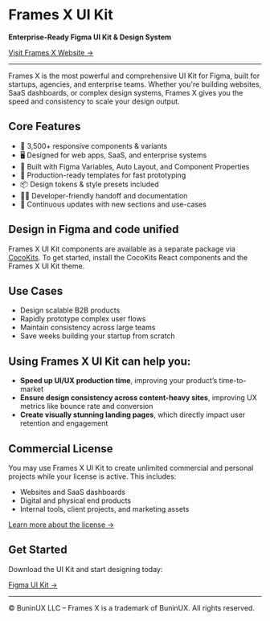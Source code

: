 # Frames X UI Kit

**Enterprise-Ready Figma UI Kit & Design System**

[Visit Frames X Website →](https://framesxdesign.com)

---

Frames X is the most powerful and comprehensive UI Kit for Figma, built for startups, agencies, and enterprise teams. Whether you're building websites, SaaS dashboards, or complex design systems, Frames X gives you the speed and consistency to scale your design output.

## Core Features

- 🧩 3,500+ responsive components & variants
- 🖥️ Designed for web apps, SaaS, and enterprise systems
- 🎯 Built with Figma Variables, Auto Layout, and Component Properties
- 🚀 Production-ready templates for fast prototyping
- 📦 Design tokens & style presets included
- 🧑‍💻 Developer-friendly handoff and documentation
- 🔄 Continuous updates with new sections and use-cases

## Design in Figma and code unified

Frames X UI Kit components are available as a separate package via [CocoKits](https://github.com/coco-base/cocokits). To get started, install the CocoKits React components and the Frames X UI Kit theme.

## Use Cases

- Design scalable B2B products
- Rapidly prototype complex user flows
- Maintain consistency across large teams
- Save weeks building your startup from scratch

## Using Frames X UI Kit can help you:

- **Speed up UI/UX production time**, improving your product’s time-to-market
- **Ensure design consistency across content-heavy sites**, improving UX metrics like bounce rate and conversion
- **Create visually stunning landing pages**, which directly impact user retention and engagement

## Commercial License

You may use Frames X UI Kit to create unlimited commercial and personal projects while your license is active. This includes:

- Websites and SaaS dashboards  
- Digital and physical end products  
- Internal tools, client projects, and marketing assets

[Learn more about the license →](https://framesxdesign.com/legal)

## Get Started

Download the UI Kit and start designing today:

[Figma UI Kit →](https://framesxdesign.com)

---

© BuninUX LLC – Frames X is a trademark of BuninUX. All rights reserved.
